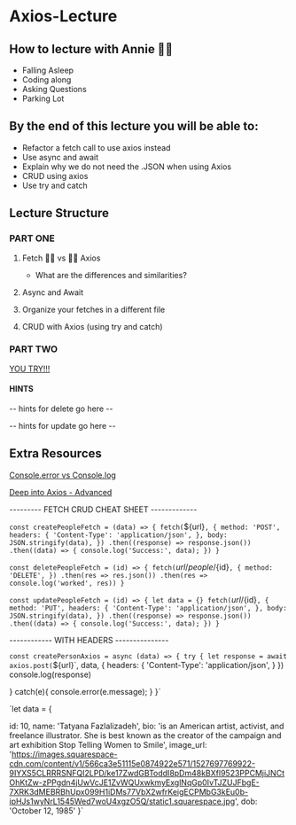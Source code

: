 # Axios-Lecture

## How to  lecture with Annie 🖖🏾

- Falling Asleep
- Coding along
- Asking Questions
- Parking Lot

## By the end of this lecture you will be able to:
 - Refactor a fetch call to use axios instead
 - Use async and await
 - Explain why we do not need the .JSON when using Axios
 - CRUD using axios
 - Use try and catch

## Lecture Structure

### PART ONE

1. Fetch 🤜🏾 vs 🤛🏾 Axios
    - What are the differences and similarities?

2. Async and Await

3. Organize your fetches in a different file

4. CRUD with Axios (using try and catch)


### PART TWO

 [YOU TRY!!!](https://github.com/luanesouza/fantastic-people)


#### HINTS
 -- hints for delete go here --


 -- hints for update go here --


## Extra Resources


[Console.error vs Console.log](https://developer.mozilla.org/en-US/docs/Web/API/Console/error)

[Deep into Axios - Advanced](https://blog.logrocket.com/how-to-make-http-requests-like-a-pro-with-axios/)







<p style='center'> --------- FETCH CRUD CHEAT SHEET ------------- </p>

`const createPeopleFetch = (data) => {
  fetch(`${url}`, {
    method: 'POST',
    headers: {
      'Content-Type': 'application/json',
    },
    body: JSON.stringify(data),
  })
  .then((response) => response.json())
  .then((data) => {
    console.log('Success:', data);
  })
}`

`const deletePeopleFetch = (id) => {
  fetch(`${url}/people/${id}`, {
  method: 'DELETE',
  })
  .then(res => res.json())
  .then(res => console.log('worked', res))
}`


`const updatePeopleFetch = (id) => {
  let data = {}
  fetch(`${url}/${id}`, {
    method: 'PUT',
    headers: {
      'Content-Type': 'application/json',
    },
    body: JSON.stringify(data),
  })
  .then((response) => response.json())
  .then((data) => {
    console.log('Success:', data);
  })
}`

------------ WITH HEADERS ---------------

`const createPersonAxios = async (data) => {
  try {
    let response = await axios.post(`${url}`,
      data,
      {
        headers: {
        'Content-Type': 'application/json',
      }
    })
    console.log(response)

  } catch(e){
    console.error(e.message);
  }
}`


`let data = {

  id: 10,
  name: 'Tatyana Fazlalizadeh',
  bio: 'is an American artist, activist, and freelance illustrator. She is best known as the creator of the campaign and art exhibition Stop Telling Women to Smile',
  image_url: 'https://images.squarespace-cdn.com/content/v1/566ca3e51115e0874922e571/1527697769922-9IYXS5CLRRRSNFQI2LPD/ke17ZwdGBToddI8pDm48kBXfl9523PPCMjiJNCtOhKtZw-zPPgdn4jUwVcJE1ZvWQUxwkmyExglNqGp0IvTJZUJFbgE-7XRK3dMEBRBhUpx099H1iDMs77VbX2wfrKeigECPMbG3kEu0b-ipHJs1wyNrL1545Wed7woU4xgzO5Q/static1.squarespace.jpg',
  dob: 'October 12, 1985'
}`
